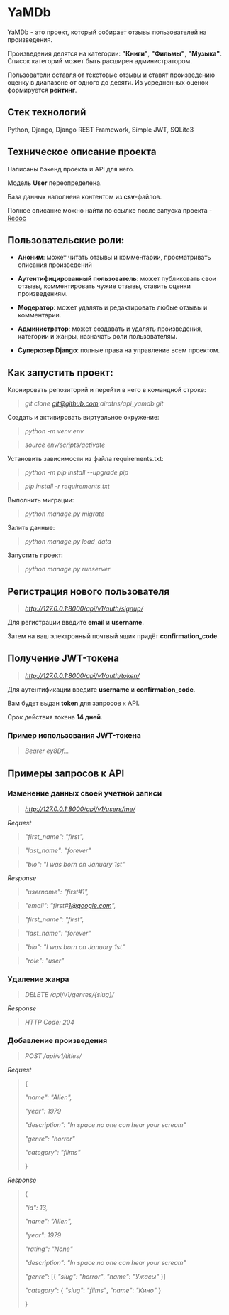 # YaMDb

YaMDb - это проект, который собирает отзывы пользователей на произведения.

Произведения делятся на категории: **"Книги"**, **"Фильмы"**, **"Музыка"**. Список категорий может быть расширен администратором.

Пользователи оставляют текстовые отзывы и ставят произведению оценку в диапазоне от одного до десяти. Из усредненных оценок формируется **рейтинг**.

## **Стек технологий**

Python, Django, Django REST Framework, Simple JWT, SQLite3

## **Техническое описание проекта**

Написаны бэкенд проекта и API для него.

Модель **User** переопределена.

База данных наполнена контентом из **csv**-файлов. 

Полное описание можно найти по ссылке после запуска проекта - <a href="http://127.0.0.1:8000/redoc" target="_blank">Redoc</a>

## **Пользовательские роли:**

* **Аноним**: может читать отзывы и комментарии, просматривать описания произведений

* **Аутентифицированный пользователь**: может публиковать свои отзывы, комментировать чужие отзывы, ставить оценки произведениям.

* **Модератор**: может удалять и редактировать любые отзывы и комментарии.

* **Администратор**: может создавать и удалять произведения, категории и жанры, назначать роли пользователям.

* **Суперюзер Django**: полные права на управление всем проектом.

## **Как запустить проект:**

Клонировать репозиторий и перейти в него в командной строке:

>*git clone git@github.com:airatns/api_yamdb.git*

Cоздать и активировать виртуальное окружение:

>*python -m venv env*

>*source env/scripts/activate*

Установить зависимости из файла requirements.txt:

>*python -m pip install --upgrade pip*

>*pip install -r requirements.txt*

Выполнить миграции:

>*python manage.py migrate*

Залить данные:

>*python manage.py load_data*

Запустить проект:

>*python manage.py runserver*

## **Регистрация нового пользователя**
>*http://127.0.0.1:8000/api/v1/auth/signup/*

Для регистрации введите **email** и **username**.

Затем на ваш электронный почтвый ящик придёт **confirmation_code**.

## **Получение JWT-токена**
>*http://127.0.0.1:8000/api/v1/auth/token/*

Для аутентификации введите **username** и **confirmation_code**.

Вам будет выдан **token** для запросов к API.

Срок действия токена **14 дней**.

### **Пример использования JWT-токена**

>*Bearer ey8Df...*


## **Примеры запросов к API**

### **Изменение данных своей учетной записи**

>*http://127.0.0.1:8000/api/v1/users/me/*

*Request*

>*"first_name": "first",*

>*"last_name": "forever"*

>*"bio": "I was born on January 1st"*

*Response*

>*"username": "first#1",*

>*"email": "first#1@google.com",*

>*"first_name": "first",*

>*"last_name": "forever"*

>*"bio": "I was born on January 1st"*

>*"role": "user"*

### **Удаление жанра**

>*DELETE /api/v1/genres/{slug}/*

*Response*

>*HTTP Code: 204*

### **Добавление произведения**

>*POST /api/v1/titles/*

*Request*
>{
>
>*"name": "Alien",*
> 
>*"year": 1979*
>
>*"description": "In space no one can hear your scream"*
>
>*"genre": "horror"*
>
>*"category": "films"*
>
>}


*Response*
>{
> 
>*"id": 13,*
>
>*"name": "Alien",*
>
>*"year": 1979*
>
>*"rating": "None"*
>
>*"description": "In space no one can hear your scream"*
>
>*"genre"*: 
> [{
> *"slug": "horror"*,
> *"name": "Ужасы"*
> }]
>
>*"category"*: {
> *"slug"*: *"films"*,
> *"name"*: *"Кино"*
> }
>
> }

